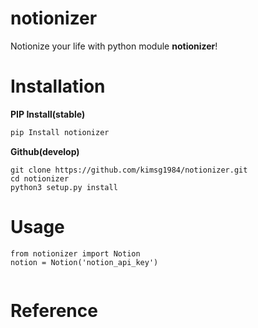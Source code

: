 # notionizer

Notionize your life with python module **notionizer**!


# Installation

**PIP Install(stable)**
```bash
pip Install notionizer 
```


**Github(develop)**

```
git clone https://github.com/kimsg1984/notionizer.git
cd notionizer
python3 setup.py install
```


# Usage

```
from notionizer import Notion
notion = Notion('notion_api_key')


```

# Reference